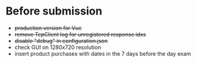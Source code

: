 # Before submission
* ~~production version for Vue~~
* ~~remove TcpClient log for unregistered response idxs~~
* ~~disable "debug" in configuration.json~~
* check GUI on 1280x720 resolution
* insert product purchases with dates in the 7 days before the day exam
